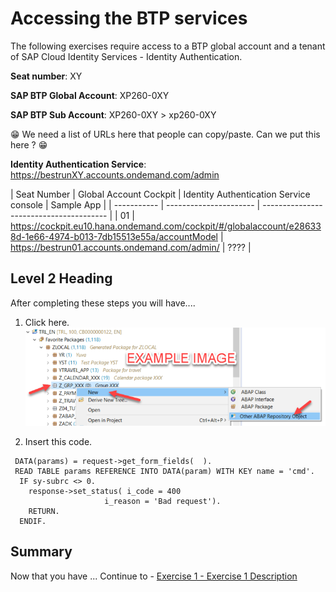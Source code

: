 # Accessing the BTP services

The following exercises require access to a BTP global account and a tenant of SAP Cloud Identity Services - Identity Authentication.

**Seat number**: XY

**SAP BTP Global Account**: XP260-0XY

**SAP BTP Sub Account**: XP260-0XY > xp260-0XY

😁 We need a list of URLs here that people can copy/paste. Can we put this here ? 😁

**Identity Authentication Service**: https://bestrunXY.accounts.ondemand.com/admin

| Seat Number | Global Account Cockpit | Identity Authentication Service console | Sample App |
| ----------- | ---------------------- | --------------------------------------- |
| 01 | https://cockpit.eu10.hana.ondemand.com/cockpit/#/globalaccount/e286338d-1e66-4974-b013-7db15513e55a/accountModel | https://bestrun01.accounts.ondemand.com/admin/ | ???? |

## Level 2 Heading

After completing these steps you will have....

1.	Click here.
<br>![](/exercises/ex0/images/00_00_0010.png)

2.	Insert this code.
``` abap
 DATA(params) = request->get_form_fields(  ).
 READ TABLE params REFERENCE INTO DATA(param) WITH KEY name = 'cmd'.
  IF sy-subrc <> 0.
    response->set_status( i_code = 400
                     i_reason = 'Bad request').
    RETURN.
  ENDIF.
```

## Summary

Now that you have ... 
Continue to - [Exercise 1 - Exercise 1 Description](../ex1/README.md)
